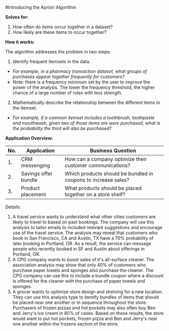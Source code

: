 #Introducing the Apriori Algorithm

**Solves for:**

1. How often do items occur together in a dataset?
2. How likely are these items to occur together?

**How it works:**

The algorithm addresses the problem in two steps:

1. Identify frequent itemsets in the data. 
  * *For example, in a pharmacy transaction dataset, what groups of purchases appear together frequently for customers?*
  * Note: there is a frequency minimum set by the user to improve the power of the analysis.  The lower the frequency threshold, the higher chance of a large number of rules with less strength.
2.  Mathematically describe the relationship between the different items in the itemset.  
  * *For example, if a common itemset includes a toothbrush, toothpaste and mouthwash, given two of those items are were purchased, what is the probability the third will also be purchased?*

**Application Overview:**

No.| Application          | Business Question 
---|----------------------|----------------------------------------------------------------
1. | CRM messenging       | How can a company optimize their customer communications?
2. | Savings offer bundle | Which products should be bundled in coupons to increase sales?
3. | Product placement    | What products should be placed together on a store shelf?

*Details:*

 1. A travel service wants to understand what other cities customers are likely to travel to based on past bookings. The company will use this analysis to tailor emails to included relevant suggestions and encourage use of the travel service.  The analysis may reveal that customers who book in San Francisco, CA and Austin, TX have a 70% probability of later booking in Portland, OR.  As a result, the service can message people who recently booked in SF and Austin about offerings in Portland, OR.
 2. A CPG company wants to boost sales of it's all-surface cleaner.  The association analysis may show that only 40% of customers who purchase paper towels and sponges also purchase the cleaner.  The CPG company can use this to include a bundle coupon where a discount is offered for the cleaner with the purchase of paper towels and sponges.
 3. A grocer wants to optimize store design and shelving for a new location.  They can use this analysis type to itentify bundles of items that should be placed near one another or in sequence throughout the store. Purchasers of frozen pizzas and hot pockets may also often buy Ben and Jerry's ice cream in 80% of cases. Based on these results, the store would want to put hot pockets, frozen pizza and Ben and Jerry's near one another within the frozens section of the store.